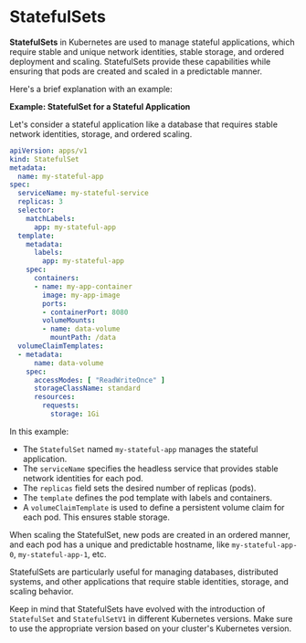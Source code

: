 # StatefulSets
**StatefulSets** in Kubernetes are used to manage stateful applications, which require stable and unique network identities, stable storage, and ordered deployment and scaling. StatefulSets provide these capabilities while ensuring that pods are created and scaled in a predictable manner.

Here's a brief explanation with an example:

**Example: StatefulSet for a Stateful Application**

Let's consider a stateful application like a database that requires stable network identities, storage, and ordered scaling.

```yaml
apiVersion: apps/v1
kind: StatefulSet
metadata:
  name: my-stateful-app
spec:
  serviceName: my-stateful-service
  replicas: 3
  selector:
    matchLabels:
      app: my-stateful-app
  template:
    metadata:
      labels:
        app: my-stateful-app
    spec:
      containers:
      - name: my-app-container
        image: my-app-image
        ports:
        - containerPort: 8080
        volumeMounts:
        - name: data-volume
          mountPath: /data
  volumeClaimTemplates:
  - metadata:
      name: data-volume
    spec:
      accessModes: [ "ReadWriteOnce" ]
      storageClassName: standard
      resources:
        requests:
          storage: 1Gi
```

In this example:
- The `StatefulSet` named `my-stateful-app` manages the stateful application.
- The `serviceName` specifies the headless service that provides stable network identities for each pod.
- The `replicas` field sets the desired number of replicas (pods).
- The `template` defines the pod template with labels and containers.
- A `volumeClaimTemplate` is used to define a persistent volume claim for each pod. This ensures stable storage.

When scaling the StatefulSet, new pods are created in an ordered manner, and each pod has a unique and predictable hostname, like `my-stateful-app-0`, `my-stateful-app-1`, etc.

StatefulSets are particularly useful for managing databases, distributed systems, and other applications that require stable identities, storage, and scaling behavior.

Keep in mind that StatefulSets have evolved with the introduction of `StatefulSet` and `StatefulSetV1` in different Kubernetes versions. Make sure to use the appropriate version based on your cluster's Kubernetes version.